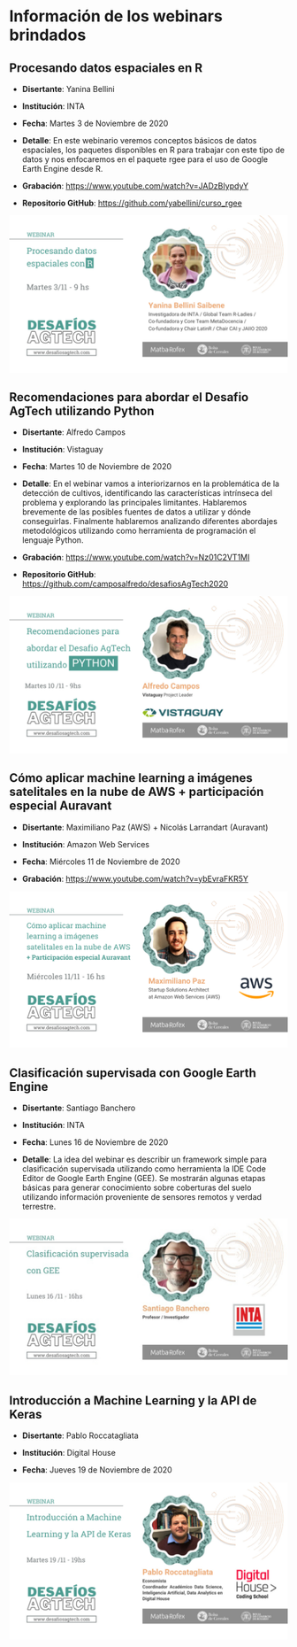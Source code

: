 # Información de los webinars brindados

## Procesando datos espaciales en R

-   **Disertante**: Yanina Bellini

-   **Institución**: INTA

-   **Fecha**: Martes 3 de Noviembre de 2020

-   **Detalle**: En este webinario veremos conceptos básicos de datos espaciales, los paquetes disponibles en R para trabajar con este tipo de datos y nos enfocaremos en el paquete rgee para el uso de Google Earth Engine desde R.

-   **Grabación**: <https://www.youtube.com/watch?v=JADzBIypdyY>

-   **Repositorio GitHub**: <https://github.com/yabellini/curso_rgee>

![](images/webinar-r.jpg)

## Recomendaciones para abordar el Desafio AgTech utilizando Python

-   **Disertante**: Alfredo Campos

-   **Institución**: Vistaguay

-   **Fecha**: Martes 10 de Noviembre de 2020

-   **Detalle**: En el webinar vamos a interiorizarnos en la problemática de la detección de cultivos, identificando las características intrínseca del problema y explorando las principales limitantes. Hablaremos brevemente de las posibles fuentes de datos a utilizar y dónde conseguirlas. Finalmente hablaremos analizando diferentes abordajes metodológicos utilizando como herramienta de programación el lenguaje Python.

-   **Grabación**: <https://www.youtube.com/watch?v=Nz01C2VT1MI>

-   **Repositorio GitHub**: <https://github.com/camposalfredo/desafiosAgTech2020>

![](images/webinar-python.jpg)

## Cómo aplicar machine learning a imágenes satelitales en la nube de AWS + participación especial Auravant

-   **Disertante**: Maximiliano Paz (AWS) + Nicolás Larrandart (Auravant)

-   **Institución**: Amazon Web Services

-   **Fecha**: Miércoles 11 de Noviembre de 2020

-   **Grabación**: <https://www.youtube.com/watch?v=ybEvraFKR5Y>

![](images/webinar-aws.png)

## Clasificación supervisada con Google Earth Engine

-   **Disertante**: Santiago Banchero

-   **Institución**: INTA

-   **Fecha**: Lunes 16 de Noviembre de 2020

-   **Detalle**: La idea del webinar es describir un framework simple para clasificación supervisada utilizando como herramienta la IDE Code Editor de Google Earth Engine (GEE). Se mostrarán algunas etapas básicas para generar conocimiento sobre coberturas del suelo utilizando información proveniente de sensores remotos y verdad terrestre.

![](images/webinar-gee.jpg)

## Introducción a Machine Learning y la API de Keras

-   **Disertante**: Pablo Roccatagliata

-   **Institución**: Digital House

-   **Fecha**: Jueves 19 de Noviembre de 2020

![](images/webinar-digitalhouse.jpg)
